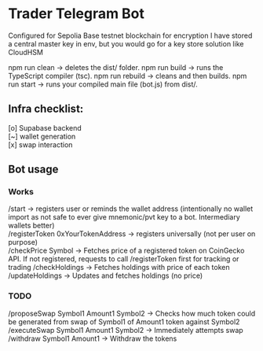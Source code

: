 # Trader Telegram Bot

Configured for Sepolia Base testnet blockchain
for encryption I have stored a central master key in env, but you would go for a key store solution like CloudHSM 

npm run clean → deletes the dist/ folder.
npm run build → runs the TypeScript compiler (tsc).
npm run rebuild → cleans and then builds.
npm run start → runs your compiled main file (bot.js) from dist/.

## Infra checklist:
[o] Supabase backend  
[~] wallet generation  
[x] swap interaction  

## Bot usage

### Works
/start -> registers user or reminds the wallet address (intentionally no wallet import as not safe to ever give mnemonic/pvt key to a bot. Intermediary wallets better)  
/registerToken 0xYourTokenAddress -> registers universally (not per user on purpose)  
/checkPrice Symbol -> Fetches price of a registered token on CoinGecko API. If not registered, requests to call /registerToken first for tracking or trading
/checkHoldings -> Fetches holdings with price of each token
/updateHoldings -> Updates and fetches holdings (no price)

### TODO
  
/proposeSwap Symbol1 Amount1 Symbol2 -> Checks how much token could be generated from swap of Symbol1 of Amount1 token against Symbol2  
/executeSwap Symbol1 Amount1 Symbol2 -> Immediately attempts swap  
/withdraw Symbol1 Amount1 -> Withdraw the tokens  
